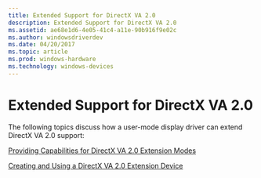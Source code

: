 ```yaml
---
title: Extended Support for DirectX VA 2.0
description: Extended Support for DirectX VA 2.0
ms.assetid: ae68e1d6-4e05-41c4-a11e-90b916f9e02c
ms.author: windowsdriverdev
ms.date: 04/20/2017
ms.topic: article
ms.prod: windows-hardware
ms.technology: windows-devices
---
```


# Extended Support for DirectX VA 2.0


The following topics discuss how a user-mode display driver can extend DirectX VA 2.0 support:

[Providing Capabilities for DirectX VA 2.0 Extension Modes](providing-capabilities-for-directx-va-2-0-extension-modes.md)

[Creating and Using a DirectX VA 2.0 Extension Device](creating-and-using-a-directx-va-2-0-extension-device.md)

 

 





